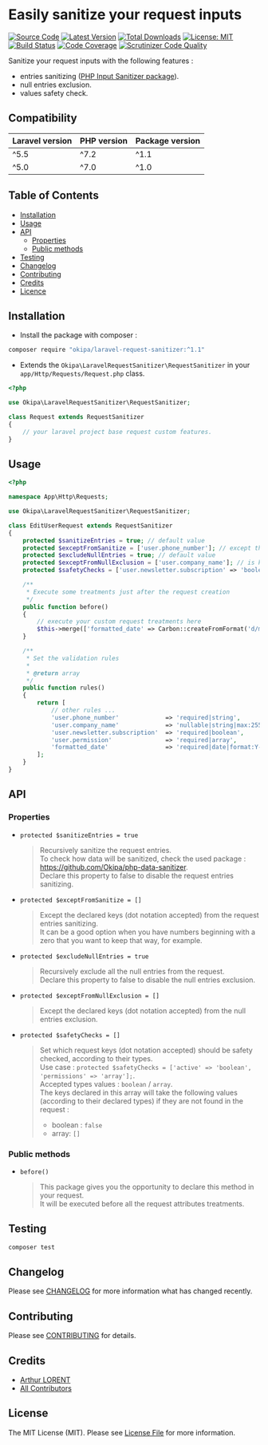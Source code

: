 # Easily sanitize your request inputs

[![Source Code](https://img.shields.io/badge/source-okipa/php--data--sanitizer-blue.svg)](https://github.com/Okipa/laravel-request-sanitizer)
[![Latest Version](https://img.shields.io/github/release/okipa/laravel-request-sanitizer.svg?style=flat-square)](https://github.com/Okipa/laravel-request-sanitizer/releases)
[![Total Downloads](https://img.shields.io/packagist/dt/okipa/laravel-request-sanitizer.svg?style=flat-square)](https://packagist.org/packages/okipa/laravel-request-sanitizer)
[![License: MIT](https://img.shields.io/badge/License-MIT-blue.svg)](https://opensource.org/licenses/MIT)
[![Build Status](https://scrutinizer-ci.com/g/Okipa/laravel-request-sanitizer/badges/build.png?b=master)](https://scrutinizer-ci.com/g/Okipa/laravel-request-sanitizer/build-status/master)
[![Code Coverage](https://scrutinizer-ci.com/g/Okipa/laravel-request-sanitizer/badges/coverage.png?b=master)](https://scrutinizer-ci.com/g/Okipa/laravel-request-sanitizer/?branch=master)
[![Scrutinizer Code Quality](https://scrutinizer-ci.com/g/Okipa/laravel-request-sanitizer/badges/quality-score.png?b=master)](https://scrutinizer-ci.com/g/Okipa/laravel-request-sanitizer/?branch=master)

Sanitize your request inputs with the following features :
- entries sanitizing ([PHP Input Sanitizer package](https://github.com/ACID-Solutions/input-sanitizer)).
- null entries exclusion.
- values safety check.

## Compatibility

| Laravel version | PHP version | Package version |
|---|---|---|
| ^5.5 | ^7.2 | ^1.1 |
| ^5.0 | ^7.0 | ^1.0 |

## Table of Contents
- [Installation](#installation)
- [Usage](#usage)
- [API](#api)
  - [Properties](#properties)
  - [Public methods](#public-methods)
- [Testing](#testing)
- [Changelog](#changelog)
- [Contributing](#contributing)
- [Credits](#credits)
- [Licence](#license)

## Installation

- Install the package with composer :
```bash
composer require "okipa/laravel-request-sanitizer:^1.1"
```

- Extends the `Okipa\LaravelRequestSanitizer\RequestSanitizer` in your `app/Http/Requests/Request.php` class.

```php
<?php

use Okipa\LaravelRequestSanitizer\RequestSanitizer;

class Request extends RequestSanitizer
{
    // your laravel project base request custom features.
}
```

## Usage

```php
<?php

namespace App\Http\Requests;

use Okipa\LaravelRequestSanitizer\RequestSanitizer;

class EditUserRequest extends RequestSanitizer
{
    protected $sanitizeEntries = true; // default value
    protected $exceptFromSanitize = ['user.phone_number']; // except the phone number from the sanitizing treatment in order to keep the phone number first zero (example : 0240506070)
    protected $excludeNullEntries = true; // default value
    protected $exceptFromNullExclusion = ['user.company_name']; // is kept in the request keys even if its value is null
    protected $safetyChecks = ['user.newsletter.subscription' => 'boolean', 'user.permissions' => 'array']; // will make sure that the declared keys will be returned with a default value if not found in the request

    /**
     * Execute some treatments just after the request creation
     */
    public function before()
    {
        // execute your custom request treatments here
        $this->merge(['formatted_date' => Carbon::createFromFormat('d/m/Y H:i:s', $this->input('user.created_at')->toDateTimeString()]);
    }

    /**
     * Set the validation rules
     *
     * @return array
     */
    public function rules()
    {
        return [
            // other rules ...
            'user.phone_number'             => 'required|string',
            'user.company_name'             => 'nullable|string|max:255',
            'user.newsletter.subscription'  => 'required|boolean',
            'user.permission'               => 'required|array',
            'formatted_date'                => 'required|date|format:Y-m-d H:i:s'
        ];
    }
}
```

## API

### Properties

- `protected $sanitizeEntries = true`
    > Recursively sanitize the request entries.  
    > To check how data will be sanitized, check the used package : https://github.com/Okipa/php-data-sanitizer.  
    > Declare this property to false to disable the request entries sanitizing.
- `protected $exceptFromSanitize = []`
    > Except the declared keys (dot notation accepted) from the request entries sanitizing.  
    > It can be a good option when you have numbers beginning with a zero that you want to keep that way, for example.
- `protected $excludeNullEntries = true`
    > Recursively exclude all the null entries from the request.  
    > Declare this property to false to disable the null entries exclusion.
- `protected $exceptFromNullExclusion = []`
    > Except the declared keys (dot notation accepted) from the null entries exclusion.
- `protected $safetyChecks = []`
    > Set which request keys (dot notation accepted) should be safety checked, according to their types.  
    > Use case : `protected $safetyChecks = ['active' => 'boolean', 'permissions' => 'array'];`.  
    > Accepted types values : `boolean` / `array`.  
    > The keys declared in this array will take the following values (according to their declared types) if they are not found in the request :  
    > - boolean : `false`
    > - array: `[]`

### Public methods

- `before()`
    > This package gives you the opportunity to declare this method in your request.  
    > It will be executed before all the request attributes treatments.

## Testing

``` bash
composer test
```

## Changelog

Please see [CHANGELOG](CHANGELOG.md) for more information what has changed recently.

## Contributing

Please see [CONTRIBUTING](CONTRIBUTING.md) for details.

## Credits

- [Arthur LORENT](https://github.com/okipa)
- [All Contributors](../../contributors)

## License

The MIT License (MIT). Please see [License File](LICENSE.md) for more information.